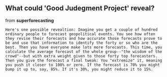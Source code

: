 ## What could 'Good Judegment Project' reveal?
from **superforecasting**

    Here's one possible revealtion: Imagine you get a couple of hundred ordinary people to forecast geopolitical events. You see how often they revise their forecasts and how accurate those forecasts prove to be and use that information to identify the forty or so who are the best. Then you have everyone make lots more forecasts. This time, you calculate the average forecast of the whole group--"the wisdom of the crowd"--but with extra weight given to those forty top forecasters. Then you give the forecast a final tweak: You "extremize" it, meaning you push it closer to 100% or zero. If the forecast is 70% you might bump it up to, say, 85%. If it's 30%, you might reduce it to 15%.
